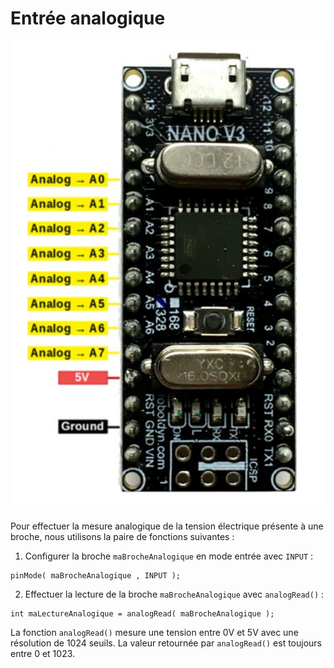 # Entrée analogique

![Broches pouvant effectuer une lecture analogique](entree_analogique/entrees_analogiques_nano.svg)


Pour effectuer la mesure analogique de la tension électrique présente à une broche, nous utilisons la paire de fonctions suivantes :
1) Configurer la broche `maBrocheAnalogique` en mode entrée avec `INPUT` :
```arduino
pinMode( maBrocheAnalogique , INPUT );
```
2) Effectuer la lecture de la broche `maBrocheAnalogique` avec `analogRead()` :
```arduino
int maLectureAnalogique = analogRead( maBrocheAnalogique );
```

La fonction `analogRead()` mesure une tension entre 0V et 5V avec une résolution de 1024 seuils. 
La valeur retournée par `analogRead()` est toujours entre 0 et 1023.
